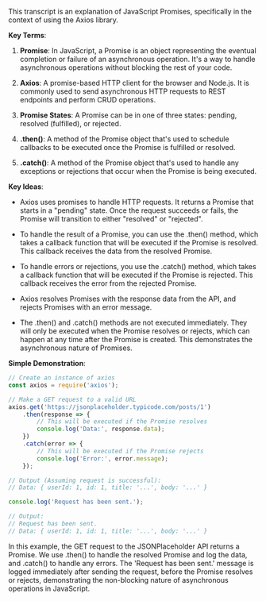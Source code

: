 This transcript is an explanation of JavaScript Promises, specifically in the context of using the Axios library. 

**Key Terms**:

1. **Promise**: In JavaScript, a Promise is an object representing the eventual completion or failure of an asynchronous operation. It's a way to handle asynchronous operations without blocking the rest of your code.

2. **Axios**: A promise-based HTTP client for the browser and Node.js. It is commonly used to send asynchronous HTTP requests to REST endpoints and perform CRUD operations.

3. **Promise States**: A Promise can be in one of three states: pending, resolved (fulfilled), or rejected.

4. **.then()**: A method of the Promise object that's used to schedule callbacks to be executed once the Promise is fulfilled or resolved.

5. **.catch()**: A method of the Promise object that's used to handle any exceptions or rejections that occur when the Promise is being executed.

**Key Ideas**:

- Axios uses promises to handle HTTP requests. It returns a Promise that starts in a "pending" state. Once the request succeeds or fails, the Promise will transition to either "resolved" or "rejected".

- To handle the result of a Promise, you can use the .then() method, which takes a callback function that will be executed if the Promise is resolved. This callback receives the data from the resolved Promise.

- To handle errors or rejections, you use the .catch() method, which takes a callback function that will be executed if the Promise is rejected. This callback receives the error from the rejected Promise.

- Axios resolves Promises with the response data from the API, and rejects Promises with an error message.

- The .then() and .catch() methods are not executed immediately. They will only be executed when the Promise resolves or rejects, which can happen at any time after the Promise is created. This demonstrates the asynchronous nature of Promises.

**Simple Demonstration**:

```javascript
// Create an instance of axios
const axios = require('axios');

// Make a GET request to a valid URL
axios.get('https://jsonplaceholder.typicode.com/posts/1')
    .then(response => {
        // This will be executed if the Promise resolves
        console.log('Data:', response.data);
    })
    .catch(error => {
        // This will be executed if the Promise rejects
        console.log('Error:', error.message);
    });

// Output (Assuming request is successful):
// Data: { userId: 1, id: 1, title: '...', body: '...' }

console.log('Request has been sent.');

// Output:
// Request has been sent.
// Data: { userId: 1, id: 1, title: '...', body: '...' }
```

In this example, the GET request to the JSONPlaceholder API returns a Promise. We use .then() to handle the resolved Promise and log the data, and .catch() to handle any errors. The 'Request has been sent.' message is logged immediately after sending the request, before the Promise resolves or rejects, demonstrating the non-blocking nature of asynchronous operations in JavaScript.